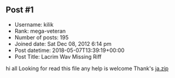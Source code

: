 ## Post #1
- Username: kilik
- Rank: mega-veteran
- Number of posts: 195
- Joined date: Sat Dec 08, 2012 6:14 pm
- Post datetime: 2018-05-07T13:39:19+00:00
- Post Title: Lacrim Wav Missing Riff

hi all 
Looking for read this file 
any help is welcome Thank's
[ja.zip](https://xentaxbackup.github.io/file/14332_ja.zip)
